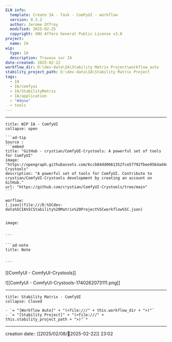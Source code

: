 ```yaml
---
ELN info:
  template: Create IA - Task - ComFyUI - workflow
  version: 0.3.2
  author: Jerome Offroy
  modified: 2025-02-25
  copyright: GNU Affero General Public License v3.0
project:
  name: IA
wip:
  type: IA
  description: Travaux sur IA
date-created: 2025-02-22
workflow_dir: D:\dev-data\IA\Stability Matrix Project\workflow_auto
stability_project_path: D:\dev-data\IA\Stability Matrix Project
tags:
  - IA
  - IA/comfyui
  - IA/StabilityMatrix
  - IA/application
  - "#done"
  - tools
---
```


---

`````ad-example
title: WIP IA - ComfyUI
collapse: open

```ad-tip
Source :
```embed
title: "GitHub - crystian/ComfyUI-Crystools: A powerful set of tools for ComfyUI"
image: "https://opengraph.githubassets.com/6ccb84dd0661352fce57792fbee956dad4dd9667e53d4d89c3a7c72ad1ea84b0/crystian/ComfyUI-Crystools"
description: "A powerful set of tools for ComfyUI. Contribute to crystian/ComfyUI-Crystools development by creating an account on GitHub."
url: "https://github.com/crystian/ComfyUI-Crystools/tree/main"
```

worflow:
[.json](file:///D:%5Cdev-data%5CIA%5CStability%20Matrix%20Project%5Cworkflow%5C.json)


image:


```

```ad-note
title: Note


```

`````

[[ComfyUI - ComfyUI-Crystools]]

![[ComfyUI - ComfyUI-Crystools-1740262073111.png]]


---

```ad-tip
title: Stability Matrix - ComfyUI
collapse: Closed

- `= "[Workflow Auto]" + "(<file:///" + this.workflow_dir + ">)"`
- `= "[Stability Project]" + "(<file:///" + this.stability_project_path + ">)"`*
```

---
creation date:: [[2025/02/08/📒2025-02-22]]  23:02





